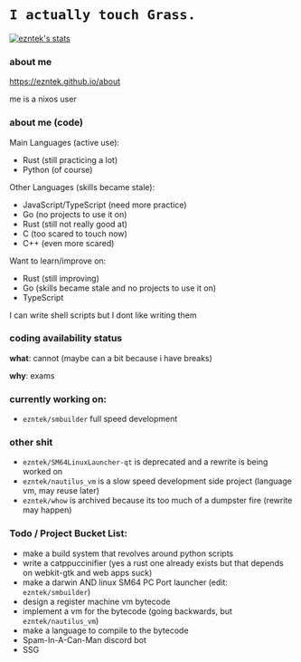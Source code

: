 # `I actually touch Grass.`
[![ezntek's stats](https://github-readme-stats.vercel.app/api?username=ezntek&count_private=true&show_icons=true&theme=radical)](https://github.com/anuraghazra/github-readme-stats)

### about me
https://ezntek.github.io/about

me is a nixos user

### about me (code)
Main Languages (active use):
* Rust (still practicing a lot)
* Python (of course)

Other Languages (skills became stale):
* JavaScript/TypeScript (need more practice)
* Go (no projects to use it on)
* Rust (still not really good at)
* C (too scared to touch now)
* C++ (even more scared)

Want to learn/improve on:
* Rust (still improving)
* Go (skills became stale and no projects to use it on)
* TypeScript

I can write shell scripts but I dont like writing them

### coding availability status
**what**: cannot (maybe can a bit because i have breaks)

**why**: exams

### currently working on:

* `ezntek/smbuilder` full speed development

### other shit

* `ezntek/SM64LinuxLauncher-qt` is deprecated and a rewrite is being worked on
* `ezntek/nautilus_vm` is a slow speed development side project (language vm, may reuse later)
* `ezntek/whow` is archived because its too much of a dumpster fire (rewrite may happen)

### Todo / Project Bucket List:

* make a build system that revolves around python scripts
* write a catppuccinifier (yes a rust one already exists but that depends on webkit-gtk and web apps suck)
* make a darwin AND linux SM64 PC Port launcher (edit: `ezntek/smbuilder`)
* design a register machine vm bytecode
* implement a vm for the bytecode (going backwards, but `ezntek/nautilus_vm`)
* make a language to compile to the bytecode
* Spam-In-A-Can-Man discord bot
* SSG
